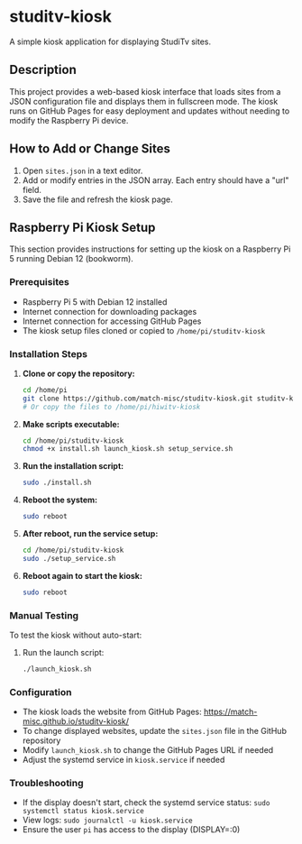# studitv-kiosk

A simple kiosk application for displaying StudiTv sites.

## Description

This project provides a web-based kiosk interface that loads sites from a JSON configuration file and displays them in fullscreen mode. The kiosk runs on GitHub Pages for easy deployment and updates without needing to modify the Raspberry Pi device.

## How to Add or Change Sites

1. Open `sites.json` in a text editor.
2. Add or modify entries in the JSON array. Each entry should have a "url" field.
3. Save the file and refresh the kiosk page.

## Raspberry Pi Kiosk Setup

This section provides instructions for setting up the kiosk on a Raspberry Pi 5 running Debian 12 (bookworm).

### Prerequisites

- Raspberry Pi 5 with Debian 12 installed
- Internet connection for downloading packages
- Internet connection for accessing GitHub Pages
- The kiosk setup files cloned or copied to `/home/pi/studitv-kiosk`

### Installation Steps

1. **Clone or copy the repository:**
   ```bash
   cd /home/pi
   git clone https://github.com/match-misc/studitv-kiosk.git studitv-kiosk
   # Or copy the files to /home/pi/hiwitv-kiosk
   ```

2. **Make scripts executable:**
   ```bash
   cd /home/pi/studitv-kiosk
   chmod +x install.sh launch_kiosk.sh setup_service.sh
   ```

3. **Run the installation script:**
   ```bash
   sudo ./install.sh
   ```

4. **Reboot the system:**
   ```bash
   sudo reboot
   ```

5. **After reboot, run the service setup:**
   ```bash
   cd /home/pi/studitv-kiosk
   sudo ./setup_service.sh
   ```

6. **Reboot again to start the kiosk:**
   ```bash
   sudo reboot
   ```

### Manual Testing

To test the kiosk without auto-start:

1. Run the launch script:
   ```bash
   ./launch_kiosk.sh
   ```

### Configuration

- The kiosk loads the website from GitHub Pages: https://match-misc.github.io/studitv-kiosk/
- To change displayed websites, update the `sites.json` file in the GitHub repository
- Modify `launch_kiosk.sh` to change the GitHub Pages URL if needed
- Adjust the systemd service in `kiosk.service` if needed

### Troubleshooting

- If the display doesn't start, check the systemd service status: `sudo systemctl status kiosk.service`
- View logs: `sudo journalctl -u kiosk.service`
- Ensure the user `pi` has access to the display (DISPLAY=:0)
